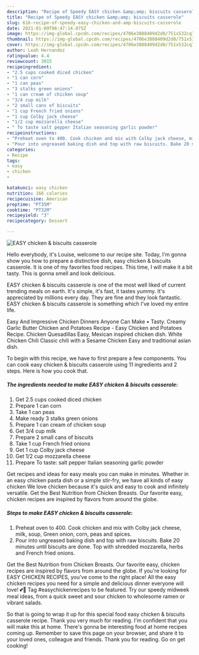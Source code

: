 ```yaml
---
description: "Recipe of Speedy EASY chicken &amp;amp; biscuits casserole"
title: "Recipe of Speedy EASY chicken &amp;amp; biscuits casserole"
slug: 616-recipe-of-speedy-easy-chicken-and-amp-biscuits-casserole
date: 2021-01-09T06:47:14.075Z
image: https://img-global.cpcdn.com/recipes/4706e3888409d2d0/751x532cq70/easy-chicken-biscuits-casserole-recipe-main-photo.jpg
thumbnail: https://img-global.cpcdn.com/recipes/4706e3888409d2d0/751x532cq70/easy-chicken-biscuits-casserole-recipe-main-photo.jpg
cover: https://img-global.cpcdn.com/recipes/4706e3888409d2d0/751x532cq70/easy-chicken-biscuits-casserole-recipe-main-photo.jpg
author: Leah Hernandez
ratingvalue: 4.4
reviewcount: 3015
recipeingredient:
- "2.5 cups cooked diced chicken"
- "1 can corn"
- "1 can peas"
- "3 stalks green onions"
- "1 can cream of chicken soup"
- "3/4 cup milk"
- "2 small cans of biscuits"
- "1 cup French fried onions"
- "1 cup Colby jack cheese"
- "1/2 cup mozzarella cheese"
- " To taste salt pepper Italian seasoning garlic powder"
recipeinstructions:
- "Preheat oven to 400. Cook chicken and mix with Colby jack cheese, milk, soup, Green onion, corn, peas and spices."
- "Pour into ungreased baking dish and top with raw biscuits. Bake 20 minutes until biscuits are done. Top with shredded mozzarella, herbs and French fried onions."
categories:
- Recipe
tags:
- easy
- chicken
- 

katakunci: easy chicken  
nutrition: 166 calories
recipecuisine: American
preptime: "PT35M"
cooktime: "PT32M"
recipeyield: "3"
recipecategory: Dessert

---
```



![EASY chicken &amp; biscuits casserole](https://img-global.cpcdn.com/recipes/4706e3888409d2d0/751x532cq70/easy-chicken-biscuits-casserole-recipe-main-photo.jpg)

Hello everybody, it's Louise, welcome to our recipe site. Today, I'm gonna show you how to prepare a distinctive dish, easy chicken &amp; biscuits casserole. It is one of my favorites food recipes. This time, I will make it a bit tasty. This is gonna smell and look delicious.

EASY chicken &amp; biscuits casserole is one of the most well liked of current trending meals on earth. It's simple, it's fast, it tastes yummy. It's appreciated by millions every day. They are fine and they look fantastic. EASY chicken &amp; biscuits casserole is something which I've loved my entire life.

Easy And Impressive Chicken Dinners Anyone Can Make • Tasty. Creamy Garlic Butter Chicken and Potatoes Recipe - Easy Chicken and Potatoes Recipe. Chicken Quesadillas Easy, Mexican inspired chicken dish. White Chicken Chili Classic chili with a Sesame Chicken Easy and traditional asian dish.


To begin with this recipe, we have to first prepare a few components. You can cook easy chicken &amp; biscuits casserole using 11 ingredients and 2 steps. Here is how you cook that.

<!--inarticleads1-->

##### The ingredients needed to make EASY chicken &amp; biscuits casserole:

1. Get 2.5 cups cooked diced chicken
1. Prepare 1 can corn
1. Take 1 can peas
1. Make ready 3 stalks green onions
1. Prepare 1 can cream of chicken soup
1. Get 3/4 cup milk
1. Prepare 2 small cans of biscuits
1. Take 1 cup French fried onions
1. Get 1 cup Colby jack cheese
1. Get 1/2 cup mozzarella cheese
1. Prepare  To taste: salt pepper Italian seasoning garlic powder


Get recipes and ideas for easy meals you can make in minutes. Whether in an easy chicken pasta dish or a simple stir-fry, we have all kinds of easy chicken We love chicken because it&#39;s quick and easy to cook and infinitely versatile. Get the Best Nutrition from Chicken Breasts. Our favorite easy, chicken recipes are inspired by flavors from around the globe. 

<!--inarticleads2-->

##### Steps to make EASY chicken &amp; biscuits casserole:

1. Preheat oven to 400. Cook chicken and mix with Colby jack cheese, milk, soup, Green onion, corn, peas and spices.
1. Pour into ungreased baking dish and top with raw biscuits. Bake 20 minutes until biscuits are done. Top with shredded mozzarella, herbs and French fried onions.


Get the Best Nutrition from Chicken Breasts. Our favorite easy, chicken recipes are inspired by flavors from around the globe. If you&#39;re looking for EASY CHICKEN RECIPES, you&#39;ve come to the right place! All the easy chicken recipes you need for a simple and delicious dinner everyone will love! 💕🐔 Tag #easychickenrecipes to be featured. Try our speedy midweek meal ideas, from a quick sweet and sour chicken to wholesome ramen or vibrant salads. 

So that is going to wrap it up for this special food easy chicken &amp; biscuits casserole recipe. Thank you very much for reading. I'm confident that you will make this at home. There's gonna be interesting food at home recipes coming up. Remember to save this page on your browser, and share it to your loved ones, colleague and friends. Thank you for reading. Go on get cooking!
